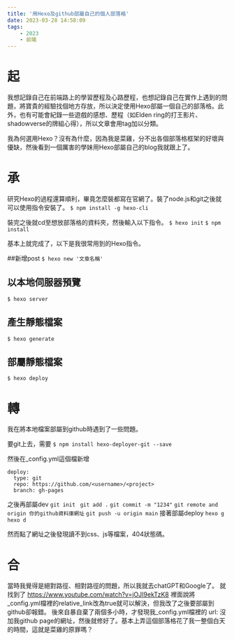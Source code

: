 ```yaml
---
title: '用Hexo及github部屬自己的個人部落格'
date: 2023-03-28 14:58:09
tags: 
    - 2023 
    - 前端
---
```

# 起
我想記錄自己在前端路上的學習歷程及心路歷程，也想記錄自己在實作上遇到的問題，將寶貴的經驗找個地方存放，所以決定使用Hexo部屬一個自己的部落格。此外，也有可能會紀錄一些遊戲的感想、歷程（如Elden ring的打王影片、shadowverse的牌組心得），所以文章會用tag加以分類。

我為何選用Hexo？沒有為什麼，因為我是菜雞，分不出各個部落格框架的好壞與優缺，然後看到一個厲害的學妹用Hexo部屬自己的blog我就跟上了。

# 承
研究Hexo的過程還算順利，畢竟怎麼裝都寫在官網了。裝了node.js和git之後就可以使用指令安裝了。
`$ npm install -g hexo-cli`

裝完之後就cd至想放部落格的資料夾，然後輸入以下指令。
`$ hexo init`
`$ npm install`

基本上就完成了，以下是我很常用到的Hexo指令。

##新增post
`$ hexo new '文章名稱'`

## 以本地伺服器預覽
`$ hexo server`

## 產生靜態檔案
`$ hexo generate`

## 部屬靜態檔案
`$ hexo deploy`

# 轉
我在將本地檔案部屬到github時遇到了一些問題。

要git上去，需要
`$ npm install hexo-deployer-git --save`

然後在_config.yml這個檔新增
```
deploy:
  type: git
  repo: https://github.com/<username>/<project>
  branch: gh-pages
```

之後再部屬dev
`git init `
`git add .` 
`git commit -m "1234"`
`git remote and origin 你的github資料庫網址`
`git push -u origin main`
接著部屬deploy
`hexo g`
`hexo d`

然而點了網址之後發現讀不到css、js等檔案，404狀態碼。

# 合

當時我覺得是絕對路徑、相對路徑的問題，所以我就去chatGPT和Google了。
就找到了 https://www.youtube.com/watch?v=jOJI9ekTzK8
裡面說將 _config.yml檔裡的relative_link改為true就可以解決，但我改了之後要部屬到github卻報錯。
後來自暴自棄了兩個多小時，才發現我_config.yml檔裡的 url: 沒加我github page的網址，然後就修好了。基本上弄這個部落格花了我一整個白天的時間，這就是菜雞的原罪嗎？





